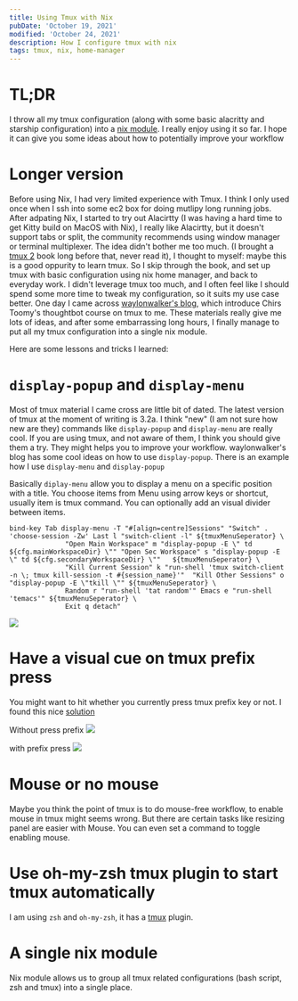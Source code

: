 ```yaml
---
title: Using Tmux with Nix
pubDate: 'October 19, 2021'
modified: 'October 24, 2021'
description: How I configure tmux with nix
tags: tmux, nix, home-manager
---
```


# TL;DR

I throw all my tmux configuration (along with some basic alacritty and
starship configuration) into a [nix
module](https://github.com/yuanw/nix-home/blob/master/modules/terminal/default.nix).
I really enjoy using it so far. I hope it can give you some ideas about
how to potentially improve your workflow

# Longer version

Before using Nix, I had very limited experience with Tmux. I think I
only used once when I ssh into some ec2 box for doing mutlipy long
running jobs. After adpating Nix, I started to try out Alacirtty (I was
having a hard time to get Kitty build on MacOS with Nix), I really like
Alacirtty, but it doesn't support tabs or split, the community
recommends using window manager or terminal multiplexer. The idea didn't
bother me too much. (I brought a [tmux
2](https://pragprog.com/titles/bhtmux2/tmux-2/) book long before that,
never read it), I thought to myself: maybe this is a good oppurity to
learn tmux. So I skip through the book, and set up tmux with basic
configuration using nix home manager, and back to everyday work. I
didn't leverage tmux too much, and I often feel like I should spend some
more time to tweak my configuration, so it suits my use case better. One
day I came across [waylonwalker's
blog](https://waylonwalker.com/tmux-nav-2021/), which introduce Chirs
Toomy's thoughtbot course on tmux to me. These materials really give me
lots of ideas, and after some embarrassing long hours, I finally manage
to put all my tmux configuration into a single nix module.

Here are some lessons and tricks I learned:

# `display-popup` and `display-menu`

Most of tmux material I came cross are little bit of dated. The latest
version of tmux at the moment of writing is 3.2a. I think "new" (I am
not sure how new are they) commands like `display-popup` and
`display-menu` are really cool. If you are using tmux, and not aware of
them, I think you should give them a try. They might helps you to
improve your workflow. waylonwalker's blog has some cool ideas on how to
use `display-popup`. There is an example how I use `display-menu` and
`display-popup`

Basically `diplay-menu` allow you to display a menu on a specific
position with a title. You choose items from Menu using arrow keys or
shortcut, usually item is tmux command. You can optionally add an visual
divider between items.

    bind-key Tab display-menu -T "#[align=centre]Sessions" "Switch" . 'choose-session -Zw' Last l "switch-client -l" ${tmuxMenuSeperator} \
                  "Open Main Workspace" m "display-popup -E \" td ${cfg.mainWorkspaceDir} \"" "Open Sec Workspace" s "display-popup -E \" td ${cfg.secondaryWorkspaceDir} \""   ${tmuxMenuSeperator} \
                  "Kill Current Session" k "run-shell 'tmux switch-client -n \; tmux kill-session -t #{session_name}'"  "Kill Other Sessions" o "display-popup -E \"tkill \"" ${tmuxMenuSeperator} \
                  Random r "run-shell 'tat random'" Emacs e "run-shell 'temacs'" ${tmuxMenuSeperator} \
                  Exit q detach"

![](../images/tmux-menu.png)

# Have a visual cue on tmux prefix press

You might want to hit whether you currently press tmux prefix key or
not. I found this nice
[solution](https://stackoverflow.com/questions/12003726/give-a-hint-when-press-prefix-key-in-tmux)

Without press prefix ![](../images/tmux-prefix-before.png)

with prefix press ![](../images/tmux-prefix-after.png)

# Mouse or no mouse

Maybe you think the point of tmux is to do mouse-free workflow, to
enable mouse in tmux might seems wrong. But there are certain tasks like
resizing panel are easier with Mouse. You can even set a command to
toggle enabling mouse.

# Use oh-my-zsh tmux plugin to start tmux automatically

I am using `zsh` and `oh-my-zsh`, it has a
[tmux](https://github.com/ohmyzsh/ohmyzsh/blob/master/plugins/tmux/tmux.plugin.zsh)
plugin.

# A single nix module

Nix module allows us to group all tmux related configurations (bash
script, zsh and tmux) into a single place.
